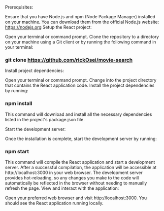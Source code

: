 Prerequisites:

Ensure that you have Node.js and npm (Node Package Manager) installed on your machine. You can download them from the official Node.js website: https://nodejs.org
Setup the React project:

Open your terminal or command prompt.
Clone the repository to a directory on your machine using a Git client or by running the following command in your terminal:

### git clone https://github.com/rickOsei/movie-search

Install project dependencies:

Open your terminal or command prompt.
Change into the project directory that contains the React application code.
Install the project dependencies by running:

### npm install

This command will download and install all the necessary dependencies listed in the project's package.json file.

Start the development server:

Once the installation is complete, start the development server by running:

### npm start

This command will compile the React application and start a development server.
After a successful compilation, the application will be accessible at http://localhost:3000 in your web browser.
The development server provides hot-reloading, so any changes you make to the code will automatically be reflected in the browser without needing to manually refresh the page.
View and interact with the application:

Open your preferred web browser and visit http://localhost:3000.
You should see the React application running locally.
